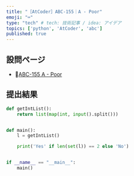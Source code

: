 ```yaml
---
title: "［AtCoder］ABC-155｜A - Poor"
emoji: "⌨️"
type: "tech" # tech: 技術記事 / idea: アイデア
topics: ['python', 'AtCoder', 'abc']
published: true
---
```


## 設問ページ

- 🔗[ABC-155 A - Poor](https://atcoder.jp/contests/abc155/tasks/abc155_a)

## 提出結果

```python
def getIntList():
    return list(map(int, input().split()))


def main():
    l = getIntList()

    print('Yes' if len(set(l)) == 2 else 'No')


if __name__ == "__main__":
    main()
```
